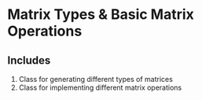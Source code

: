 # Matrix Types & Basic Matrix Operations
## Includes 
1. Class for generating different types of matrices 
2. Class for implementing different matrix operations
